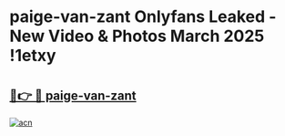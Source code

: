 # paige-van-zant Onlyfans Leaked - New Video & Photos March 2025 !1etxy

# <h2><a href="https://cf0wbv.iuczelnia.edu.pl?title=paige-van-zant&ref=1etxy">🔗👉 🔴 paige-van-zant</a></h2>

[![acn](https://github.com/user-attachments/assets/0f9c940e-d8b0-45ae-aac7-cd30a18b3e1c)](https://cf0wbv.iuczelnia.edu.pl?title=paige-van-zant&ref=1etxy)

